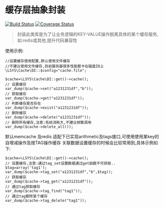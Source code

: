 缓存层抽象封装
===

[![Build Status](https://travis-ci.com/php-lsys/cache.svg?branch=master)](https://travis-ci.com/php-lsys/cache)
[![Coverage Status](https://coveralls.io/repos/github/php-lsys/cache/badge.svg?branch=master)](https://coveralls.io/github/php-lsys/cache?branch=master)

> 封装此类库是为了让业务逻辑的KEY-VALUE操作脱离具体的某个缓存服务,如:redis或其他,提升代码兼容性

使用示例:
```
//设置缓存使用配置,默认使用文件缓存
//不建议使用文件缓存,目前服务器很多性能都卡在磁盘IO上
\LSYS\Cache\DI::$config="cache.file";
```

```
$cache=\LSYS\Cache\DI::get()->cache();
// 设置缓存
var_dump($cache->set("a1231231df","b"));
// 获取缓存
var_dump($cache->get("a1231231df"));
// 判断缓存是否存在
var_dump($cache->exist("a1231231df"));
// 删除缓存
var_dump($cache->delete("a1231231df"));
// 删除所有缓存,注意:系统消耗大,不建议频繁调用
var_dump($cache->delete_all());
```

默认memcache 及redis 适配下已实现arithmetic及tags接口,可使用使用某key的自增减操作及按TAG操作缓存
关联数据设置缓存的时候会比较常用到,具体示例如下:
```
$cache=\LSYS\Cache\DI::get()->cache();
// 设置缓存,注意:通过tag_set设置数据通过get函数不可获取..
$tag=array('tag1');
var_dump($cache->tag_set("a1231231df","b",$tag));
// 获取缓存
var_dump($cache->tag_get("a1231231df"));
// 通过tag获取缓存
var_dump($cache->tag_find("tag1"));
// 通过tag删除某个缓存
var_dump($cache->tag_delete("tag1"));
```
